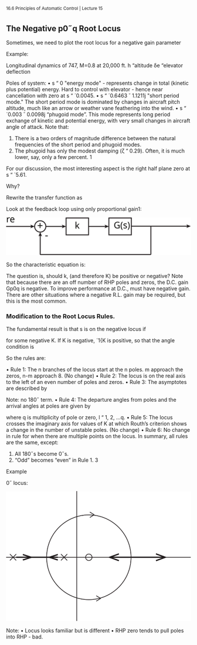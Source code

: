 <sup>16.6 Principles of Automatic Control | Lecture 15</sup>


## The Negative p0˝q Root Locus

Sometimes, we need to plot the root locus for a negative gain parameter

Example:

Longitudinal dynamics of 747, M=0.8 at 20,000 ft.
h “altitude
δe “elevator deflection

Poles of system:
•	 s “ 0 "energy mode" - represents change in total (kinetic plus potential) energy. Hard
to control with elevator - hence near cancellation with zero at s “ ´0.0045.
•	 s “ ´0.6463 ˘ 1.1211j "short period mode." The short period mode is dominated by
changes in aircraft pitch altitude, much like an arrow or weather vane feathering into
the wind.
•	 s “ ´0.003 ˘ 0.0098j “phugoid mode”. This mode represents long period exchange of
kinetic and potential energy, with very small changes in aircraft angle of attack.
Note that:
1. There is a two orders of magnitude difference between the natural frequencies of the
short period and phugoid modes.
2. The phugoid has only the modest damping (ζ “ 0.29). Often, it is much lower, say,
only a few percent.
1

For our discussion, the most interesting aspect is the right half plane zero at s “ `5.61.

Why?

Rewrite the transfer function as

 Look at the feedback loop using only proportional gain1:

![fig_id](images/15/control-system.svg "Title Text")

So the characteristic equation is:

The question is, should k, (and therefore K) be positive or negative?
Note that because there are an off number of RHP poles and zeros, the D.C. gain Gp0q is
negative. To improve performance at D.C., must have negative gain.
There are other situations where a negative R.L. gain may be required, but this is the most
common.

### Modification to the Root Locus Rules.

The fundamental result is that s is on the negative locus if

for some negative K. If K is negative, ´1{K is positive, so that the angle condition is

So the rules are:

•	 Rule 1: The n branches of the locus start at the n poles. m approach the zeros, n-m
approach 8. (No change)
•	 Rule 2: The locus is on the real axis to the left of an even number of poles and zeros.
•	 Rule 3: The asymptotes are described by

Note: no 180˝ term.
•	 Rule 4: The departure angles from poles and the arrival angles at poles are given by

where q is multiplicity of pole or zero, l “ 1, 2, ...q.
•	 Rule 5: The locus crosses the imaginary axis for values of K at which Routh’s criterion
shows a change in the number of unstable poles. (No change)
• Rule 6: No change in rule for when there are multiple points on the locus.
In summary, all rules are the same, except:
1. All 180˝s become 0˝s.
2. “Odd” becomes “even” in Rule 1.
3


Example

0˝ locus:

![fig_id](images/15/pole-location.svg "Title Text")

Note:
• Locus looks familiar but is different
• RHP zero tends to pull poles into RHP - bad.
